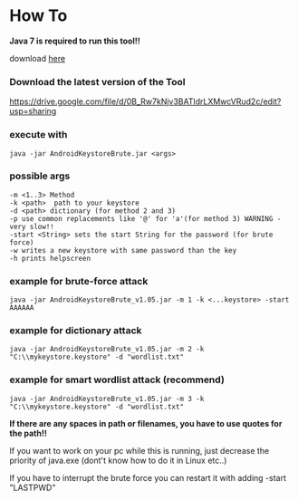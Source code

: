 # How To #


**Java 7 is required to run this tool!!**

download [here](http://www.oracle.com/technetwork/java/javase/downloads/java-se-jre-7-download-432155.html)


### Download the latest version of the Tool ###
https://drive.google.com/file/d/0B_Rw7kNjv3BATldrLXMwcVRud2c/edit?usp=sharing


### execute with ###

```
java -jar AndroidKeystoreBrute.jar <args>
```

### possible args ###
```
-m <1..3> Method
-k <path>  path to your keystore
-d <path> dictionary (for method 2 and 3)
-p use common replacements like '@' for 'a'(for method 3) WARNING - very slow!! 
-start <String> sets the start String for the password (for brute force)
-w writes a new keystore with same password than the key
-h prints helpscreen
```

### example for brute-force attack ###
```
java -jar AndroidKeystoreBrute_v1.05.jar -m 1 -k <...keystore> -start AAAAAA
```

### example for dictionary attack ###
```
java -jar AndroidKeystoreBrute_v1.05.jar -m 2 -k "C:\\mykeystore.keystore" -d "wordlist.txt" 
```

### example for smart wordlist attack (recommend) ###
```
java -jar AndroidKeystoreBrute_v1.05.jar -m 3 -k "C:\\mykeystore.keystore" -d "wordlist.txt" 
```

**If there are any spaces in path or filenames, you have to use quotes for the path!!**


If you want to work on your pc while this is running, just decrease the priority of java.exe (dont't know how to do it in Linux etc..)

If you have to interrupt the brute force you can restart it with adding -start "LASTPWD"